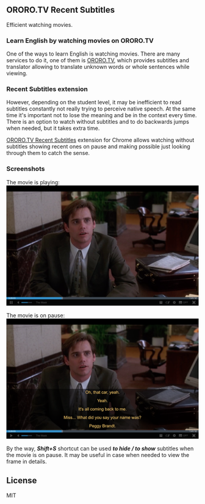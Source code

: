 ## ORORO.TV Recent Subtitles

Efficient watching movies.

### Learn English by watching movies on ORORO.TV

One of the ways to learn English is watching movies. There are many services to do it,
one of them is [ORORO.TV](https://ororo.tv/ref/1530022), which provides subtitles and
translator allowing to translate unknown words or whole sentences while viewing.

### Recent Subtitles extension

However, depending on the student level, it may be inefficient to read subtitles constantly
not really trying to perceive native speech. At the same time it's important not to lose
the meaning and be in the context every time. There is an option to watch without subtitles
and to do backwards jumps when needed, but it takes extra time.

[ORORO.TV Recent Subtitles](https://chrome.google.com/webstore/detail/ororotv-recent-subtitles/aebfghlgckigccknbckmejjnlaloeeei?hl=en)
extension for Chrome allows watching without subtitles showing recent ones on pause
and making possible just looking through them to catch the sense.

### Screenshots

The movie is playing:
![Playing](docs/assets/images/playing.png)

The movie is on pause:
![Pause](docs/assets/images/pause.png)

By the way, **_Shift+S_** shortcut can be used **_to hide / to show_** subtitles when the movie is on pause.
It may be useful in case when needed to view the frame in details.

## License

MIT

